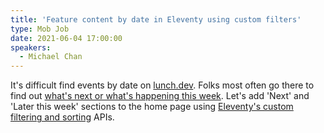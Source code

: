 ```yaml
---
title: 'Feature content by date in Eleventy using custom filters'
type: Mob Job
date: 2021-06-04 17:00:00
speakers:
  - Michael Chan
---
```


It's difficult find events by date on [lunch.dev](https://events.lunch.dev). Folks most often go there to find out [what's next or what's happening this week](https://github.com/LunchDevCommunity/community-calendar/issues/5). Let's add 'Next' and 'Later this week' sections to the home page using [Eleventy's custom filtering and sorting](https://www.11ty.dev/docs/collections/#advanced-custom-filtering-and-sorting) APIs.
